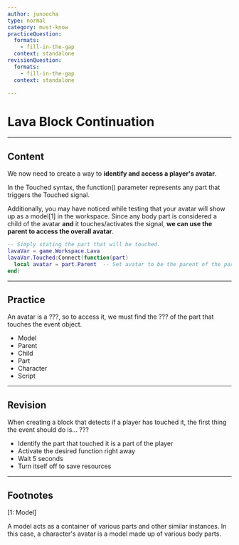 ```yaml
---
author: junoocha
type: normal
category: must-know
practiceQuestion:
  formats:
    - fill-in-the-gap
  context: standalone
revisionQuestion:
  formats:
    - fill-in-the-gap
  context: standalone

---
```


# Lava Block Continuation
---

## Content
We now need to create a way to **identify and access a player's avatar**.

In the Touched syntax, the function() parameter represents any part that triggers the Touched signal.

Additionally, you may have noticed while testing that your avatar will show up as a model[1] in the workspace. Since any body part is considered a child of the avatar **and** it touches/activates the signal, **we can use the parent to access the overall avatar**.

```lua
-- Simply stating the part that will be touched.
lavaVar = game.Workspace.Lava
lavaVar.Touched:Connect(function(part)
  local avatar = part.Parent  -- Set avatar to be the parent of the part
end)
```
---

## Practice

An avatar is a ???, so to access it, we must find the ??? of the part that touches the event object.

- Model
- Parent
- Child
- Part
- Character
- Script

---

## Revision

When creating a block that detects if a player has touched it, the first thing the event should do is... ???
- Identify the part that touched it is a part of the player
- Activate the desired function right away
- Wait 5 seconds
- Turn itself off to save resources

---

## Footnotes

[1: Model]

A model acts as a container of various parts and other similar instances. In this case, a character's avatar is a model made up of various body parts.